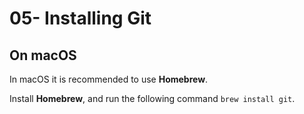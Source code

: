 # 05- Installing Git

## On macOS

In macOS it is recommended to use **Homebrew**.

Install **Homebrew**, and run the following command `brew install git`.

